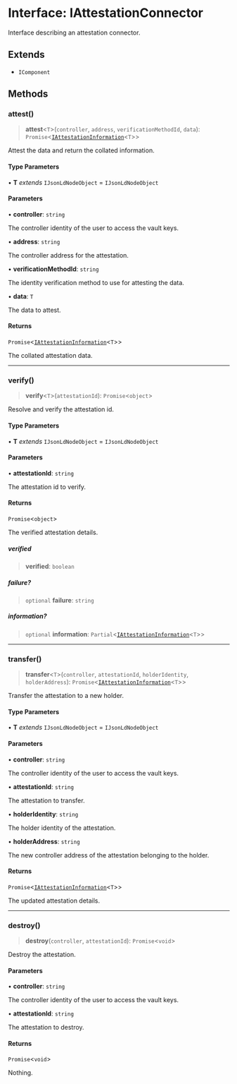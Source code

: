 # Interface: IAttestationConnector

Interface describing an attestation connector.

## Extends

- `IComponent`

## Methods

### attest()

> **attest**\<`T`\>(`controller`, `address`, `verificationMethodId`, `data`): `Promise`\<[`IAttestationInformation`](IAttestationInformation.md)\<`T`\>\>

Attest the data and return the collated information.

#### Type Parameters

• **T** *extends* `IJsonLdNodeObject` = `IJsonLdNodeObject`

#### Parameters

• **controller**: `string`

The controller identity of the user to access the vault keys.

• **address**: `string`

The controller address for the attestation.

• **verificationMethodId**: `string`

The identity verification method to use for attesting the data.

• **data**: `T`

The data to attest.

#### Returns

`Promise`\<[`IAttestationInformation`](IAttestationInformation.md)\<`T`\>\>

The collated attestation data.

***

### verify()

> **verify**\<`T`\>(`attestationId`): `Promise`\<`object`\>

Resolve and verify the attestation id.

#### Type Parameters

• **T** *extends* `IJsonLdNodeObject` = `IJsonLdNodeObject`

#### Parameters

• **attestationId**: `string`

The attestation id to verify.

#### Returns

`Promise`\<`object`\>

The verified attestation details.

##### verified

> **verified**: `boolean`

##### failure?

> `optional` **failure**: `string`

##### information?

> `optional` **information**: `Partial`\<[`IAttestationInformation`](IAttestationInformation.md)\<`T`\>\>

***

### transfer()

> **transfer**\<`T`\>(`controller`, `attestationId`, `holderIdentity`, `holderAddress`): `Promise`\<[`IAttestationInformation`](IAttestationInformation.md)\<`T`\>\>

Transfer the attestation to a new holder.

#### Type Parameters

• **T** *extends* `IJsonLdNodeObject` = `IJsonLdNodeObject`

#### Parameters

• **controller**: `string`

The controller identity of the user to access the vault keys.

• **attestationId**: `string`

The attestation to transfer.

• **holderIdentity**: `string`

The holder identity of the attestation.

• **holderAddress**: `string`

The new controller address of the attestation belonging to the holder.

#### Returns

`Promise`\<[`IAttestationInformation`](IAttestationInformation.md)\<`T`\>\>

The updated attestation details.

***

### destroy()

> **destroy**(`controller`, `attestationId`): `Promise`\<`void`\>

Destroy the attestation.

#### Parameters

• **controller**: `string`

The controller identity of the user to access the vault keys.

• **attestationId**: `string`

The attestation to destroy.

#### Returns

`Promise`\<`void`\>

Nothing.
